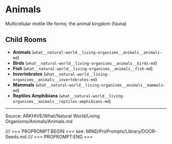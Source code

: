 # Animals

Multicellular motile life forms; the animal kingdom (fauna)

## Child Rooms
- **Animals** (`what__natural-world__living-organisms__animals__animals-md`)
- **Birds** (`what__natural-world__living-organisms__animals__birds-md`)
- **Fish** (`what__natural-world__living-organisms__animals__fish-md`)
- **Invertebrates** (`what__natural-world__living-organisms__animals__invertebrates-md`)
- **Mammals** (`what__natural-world__living-organisms__animals__mammals-md`)
- **Reptiles Amphibians** (`what__natural-world__living-organisms__animals__reptiles-amphibians-md`)

---
Source: ARKHIVE/What/Natural World/Living Organisms/Animals/Animals.md

/// === PROPROMPT:BEGIN ===
see: MIND/ProPrompts/Library/DOOR-Seeds.md
/// === PROPROMPT:END ===
